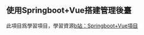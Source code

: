 ## 使用Springboot+Vue搭建管理後臺

此項目爲學習項目，學習資源[b站：Springboot+Vue項目](https://www.bilibili.com/video/BV1q5411s7wH?p=41)
